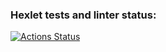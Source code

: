 ### Hexlet tests and linter status:
[![Actions Status](https://github.com/SoulVayne/frontend-project-46/actions/workflows/hexlet-check.yml/badge.svg)](https://github.com/SoulVayne/frontend-project-46/actions)